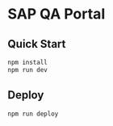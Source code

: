 # SAP QA Portal

## Quick Start
```bash
npm install
npm run dev
```

## Deploy
```bash
npm run deploy
```